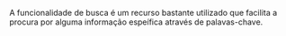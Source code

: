 A funcionalidade de busca é um recurso bastante utilizado que facilita a procura por alguma informação espeífica através de palavas-chave.

